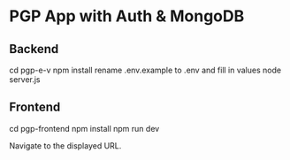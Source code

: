 # PGP App with Auth & MongoDB

## Backend
cd pgp-e-v
npm install
rename .env.example to .env and fill in values
node server.js

## Frontend
cd pgp-frontend
npm install
npm run dev

Navigate to the displayed URL.

